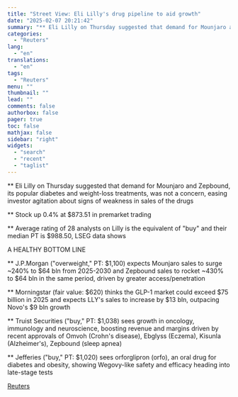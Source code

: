 ```yaml
---
title: "Street View: Eli Lilly's drug pipeline to aid growth"
date: "2025-02-07 20:21:42"
summary: "** Eli Lilly on Thursday suggested that demand for Mounjaro and Zepbound, its popular diabetes and weight-loss treatments, was not a concern, easing investor agitation about signs of weakness in sales of the drugs** Stock up 0.4% at $873.51 in premarket trading** Average rating of 28 analysts on Lilly is..."
categories:
  - "Reuters"
lang:
  - "en"
translations:
  - "en"
tags:
  - "Reuters"
menu: ""
thumbnail: ""
lead: ""
comments: false
authorbox: false
pager: true
toc: false
mathjax: false
sidebar: "right"
widgets:
  - "search"
  - "recent"
  - "taglist"
---
```


\*\* Eli Lilly on Thursday suggested that demand for Mounjaro and Zepbound, its popular diabetes and weight-loss treatments, was not a concern, easing investor agitation about signs of weakness in sales of the drugs

\*\* Stock up 0.4% at $873.51 in premarket trading

\*\* Average rating of 28 analysts on Lilly is the equivalent of "buy" and their median PT is $988.50, LSEG data shows

A HEALTHY BOTTOM LINE

\*\* J.P.Morgan ("overweight," PT: $1,100) expects Mounjaro sales to surge ~240% to $64 bln from 2025-2030 and Zepbound sales to rocket ~430% to $64 bln in the same period, driven by greater access/penetration

\*\* Morningstar (fair value: $620) thinks the GLP-1 market could exceed $75 billion in 2025 and expects LLY's sales to increase by $13 bln, outpacing Novo's $9 bln growth

\*\* Truist Securities ("buy," PT: $1,038) sees growth in oncology, immunology and neuroscience, boosting revenue and margins driven by recent approvals of Omvoh (Crohn's disease), Ebglyss (Eczema), Kisunla (Alzheimer's), Zepbound (sleep apnea)

\*\* Jefferies ("buy," PT: $1,020) sees orforglipron (orfo), an oral drug for diabetes and obesity, showing Wegovy-like safety and efficacy heading into late-stage tests

[Reuters](https://www.tradingview.com/news/reuters.com,2025:newsml_L4N3OY0WS:0-street-view-eli-lilly-s-drug-pipeline-to-aid-growth/)
